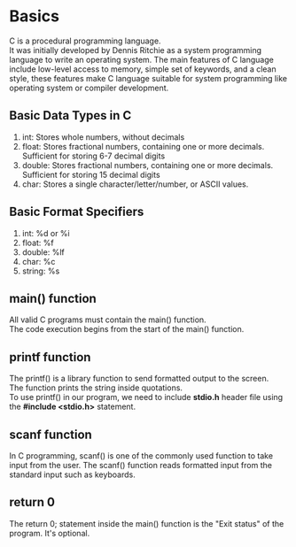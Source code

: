 # Basics

C is a procedural programming language.  
It was initially developed by Dennis Ritchie as a system programming language to write an operating system. The main features of C language include low-level access to memory, simple set of keywords, and a clean style, these features make C language suitable for system programming like operating system or compiler development.  

## Basic Data Types in C
1. int: Stores whole numbers, without decimals  
2. float: Stores fractional numbers, containing one or more decimals. Sufficient for storing 6-7 decimal digits  
3. double: Stores fractional numbers, containing one or more decimals. Sufficient for storing 15 decimal digits  
4. char: 	Stores a single character/letter/number, or ASCII values. 

## Basic Format Specifiers  
1. int: %d or %i
2. float: %f
3. double: %lf
4. char: %c
5. string: %s

## main() function  
All valid C programs must contain the main() function.  
The code execution begins from the start of the main() function.  

## printf function 
The printf() is a library function to send formatted output to the screen.  
The function prints the string inside quotations.  
To use printf() in our program, we need to include **stdio.h** header file using the **#include <stdio.h>** statement.  

## scanf function
In C programming, scanf() is one of the commonly used function to take input from the user. The scanf() function reads formatted input from the standard input such as keyboards.  

## return 0
The return 0; statement inside the main() function is the "Exit status" of the program. It's optional.

